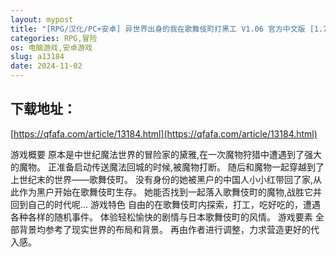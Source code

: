 ```yaml
---
layout: mypost
title: "[RPG/汉化/PC+安卓] 异世界出身的我在歌舞伎町打黑工 V1.06 官方中文版 [1.7G]"
categories: RPG,冒险
os: 电脑游戏,安卓游戏
slug: a13184
date: 2024-11-02
---
```


## 下载地址：

[https://qfafa.com/article/13184.html](https://qfafa.com/article/13184.html)

游戏概要
原本是中世纪魔法世界的冒险家的黛雅,在一次魔物狩猎中遭遇到了强大的魔物。
正准备启动传送魔法回城的时候,被魔物打断。
随后和魔物一起穿越到了上世纪末的世界——歌舞伎町。
没有身份的她被黑户的中国人小小红带回了家,从此作为黑户开始在歌舞伎町生存。
她能否找到一起落入歌舞伎町的魔物,战胜它并回到自己的时代呢...
游戏特色
自由的在歌舞伎町内探索，打工，吃好吃的，遭遇各种各样的随机事件。
体验轻松愉快的剧情与日本歌舞伎町的风情。
游戏要素
全部背景均参考了现实世界的布局和背景。
再由作者进行调整，力求营造更好的代入感。
